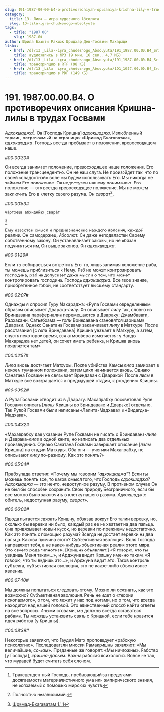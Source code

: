 ```yaml
---
slug: 191-1987-00-00-b4-o-protivorechiyah-opisaniya-krishna-lily-v-trudah-gosvami
category:
  title: 13. Лила — игра чудесного Абсолюта
  slug: 13-lila-igra-chudesnogo-absolyuta
tags:
  - title: "1987.00"
    slug: 1987-00
author: Шрила Бхакти Ракшак Шридхар Дев-Госвами Махарадж
links:
  - href: /dl/13._Lila--igra_chudesnogo_Absolyuta/191_1987.00.00.B4_SridharMj_O_protivorechiyah_opisaniya_Krishna-lily_v_trudah_Gosvami.mp3
    title: аудиозапись в MP3 (9 мин. 16 сек., 4,7 МБ)
  - href: /dl/13._Lila--igra_chudesnogo_Absolyuta/191_1987.00.00.B4_SridharMj_O_protivorechiyah_opisaniya_Krishna-lily_v_trudah_Gosvami.rtf
    title: транскрипцию в RTF (98 КБ)
  - href: /dl/13._Lila--igra_chudesnogo_Absolyuta/191_1987.00.00.B4_SridharMj_O_protivorechiyah_opisaniya_Krishna-lily_v_trudah_Gosvami.pdf
    title: транскрипцию в PDF (149 КБ)
---
```


# 191. 1987.00.00.B4. О противоречиях описания Кришна-лилы в трудах Госвами

*Адхокшаджа*[^_ftn1]. Он [Господь Кришна] *адхокшаджа*. Излюбленный термин, встречаемый на страницах «Шримад-Бхагаватам», — *адхокшаджа*. Господь всегда пребывает в положении, превосходящем наше.

*#00:00:30#*

Он всегда занимает положение, превосходящее наше положение. Его положение трансцендентно. Он не наш слуга. Не произойдет так, что по своей «сладостной» воле мы будем использовать Его. Мы никогда не займем Его положение. Он недоступен нашему пониманию. Его положение — это всегда превосходящее положение. Мы не можем заключить Его в клетку своего разума. Он *сварат*[^_ftn2].

*#00:00:53#*

    ча̄ртхешв абхиджн̃ах̣ свара̄т̣
[^_ftn3]

Ему известен смысл и предназначение каждого явления, каждой реалии. Он самодержец, Абсолют. Он даже неподвластен Своему собственному закону. Он устанавливает законы, но не обязан подчиняться им, Он выше законов. Он *адхокшаджа*.

*#00:01:29#*

Если ты собираешься встретить Его, то, лишь занимая положение раба, ты можешь приблизиться к Нему. Раб не может контролировать господина, раб не допускает даже мысли о том, что может контролировать господина. Господь *адхокшаджа*. Все твое знание, приобретенное тобой, не соответствует высшему стандарту.

*#00:02:07#*

Однажды я спросил Гуру Махараджа: «Рупа Госвами определенным образом описывает Дварака-*лилу*. Он описывает *лилу* так, словно из Вриндавана параферналии перемещаются в Двараку: Джамбавати, Радхарани, Сатьябхама — *гопи* Вриндавана становятся царицами Двараки. Однако Санатана Госвами заканчивает *лилу* в Матхуре. После расставания [с *гопи* Вриндавана] Кришна уезжает в Матхуру, а затем, спустя некоторое время, вся атмосфера изменяется: у Нанды Махараджа нет детей, он хочет иметь ребенка, и Кришна вновь появляется там».

*#00:02:57#*

*Лила* вновь достигает Матхуры. После убийства Камсы *лила* замирает в некоем туманном положении, затем цикл начинается вновь. Однако Санатана Госвами не связывает Вриндаван с Дваракой. После *лилы* в Матхуре все возвращается к предыдущей стадии, к рождению Кришны.

*#00:03:52#*

А Рупа Госвами отводит их в Двараку. Махапрабху посоветовал Рупе Госвами описать [*лилы* Кришны во Вриндаване и Двараке] отдельно. Так Рупой Госвами были написаны «Лалита-Мадхава» и «Видагдха-Мадхава».

*#00:04:32#*

«Махапрабху дал указание Рупе Госвами не писать о Вриндавана-*лиле* и Дварака-*лиле* в одной книге, но написать два отдельных произведения. Однако Санатана Госвами завершает описание [*лилы* Кришны] на стадии Матхуры. Оба они — ученики Махапрабху, но описывают *лилу* по-разному. Как это понять?»

*#00:05:04#*

Прабхупада ответил: «Почему мы говорим “*адхокшаджа*”? Если ты можешь понять все, то каков смысл того, что Господь *адхокшаджа*? *Адхокшаджа* — это нечто, недоступное разуму. В противном случае Он не был бы способен сохранить Свою природу Безграничного, если бы все можно было заключить в клетку нашего разума. *Адхокшаджа*: обитель, недоступная разуму, *сварат*».

*#00:06:02#*

Яшода пытается связать Кришну, обвязав вокруг Его талии веревку, но, сколько бы веревки ни было, каждый раз ее не хватает на два пальца. Она привязывает новый кусок, но веревки по-прежнему недостаточно. Как это понять с помощью разума? Всегда не достает веревки на два пальца. Какова причина этого? Субъективная эволюция. Воля Господа направляет тебя, а не какая-нибудь объективная реалия этого мира. Это своего рода гипнотизм. [Кришна объявляет:] «Я говорю, что ты увидишь Меня таким…», и Арджуна видит Кришну именно таким. «Я говорю, что ты видишь это…», и Арджуна видит это. Таков контроль субъекта, субъективная эволюция, это не какое-либо объективное явление.

*#00:07:40#*

Мы должны попытаться следовать этому. Можно ли осознать, как это возможно? Субъективная эволюция. Речь не идет о «теории ископаемого», о том, что лежит у нас под ногами, но о том, что всегда находится над нашей головой. Это единственный способ найти ответы на все вопросы. Иными словами, мы должны всегда оставаться рабами. Ты можешь установить связь с Кришной, если тебе нравится идея рабства [у Кришны].

*#00:08:39#*

Некоторые заявляют, что Гаудия Матх проповедует «рабскую психологию». Последователи миссии Рамакришны заявляют: «Мы величайшие, *со-хам*». Преданные же говорят: «Мы ничтожны». Рабство [у Господа], *кришна-дасьям*. Важна рабская психология. Вовсе не так, что муравей будет считать себя слоном.



[^_ftn1]: Трансцендентный Господь, пребывающий за пределами досягаемости материалистичного ума или эмпирического знания, не осязаемый с помощью мирских чувств.

[^_ftn2]: Полностью независимый.

[^_ftn3]: [Шримад-Бхагаватам 1.1.1](../notes/shrimad-bhagavatam/shrimad-bhagavatam-1-1-1.md)
